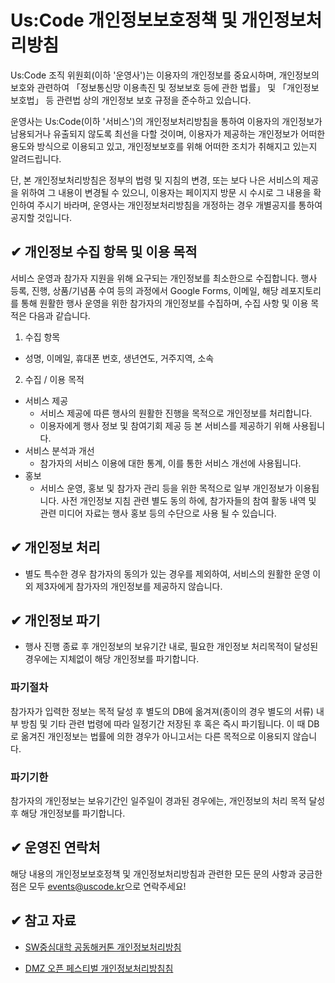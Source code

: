 # Us:Code 개인정보보호정책 및 개인정보처리방침

Us:Code 조직 위원회(이하 '운영사')는 이용자의 개인정보를 중요시하며, 개인정보의 보호와 관련하여 「정보통신망 이용촉진 및 정보보호 등에 관한 법률」 및 「개인정보 보호법」 등 관련법 상의 개인정보 보호 규정을 준수하고 있습니다.

운영사는 Us:Code(이하 '서비스')의 개인정보처리방침을 통하여 이용자의 개인정보가 남용되거나 유출되지 않도록 최선을 다할 것이며, 이용자가 제공하는 개인정보가 어떠한 용도와 방식으로 이용되고 있고, 개인정보보호를 위해 어떠한 조치가 취해지고 있는지 알려드립니다.

단, 본 개인정보처리방침은 정부의 법령 및 지침의 변경, 또는 보다 나은 서비스의 제공을 위하여 그 내용이 변경될 수 있으니, 이용자는 페이지지 방문 시 수시로 그 내용을 확인하여 주시기 바라며, 운영사는 개인정보처리방침을 개정하는 경우 개별공지를 통하여 공지할 것입니다.


## ✔ 개인정보 수집 항목 및 이용 목적

서비스 운영과 참가자 지원을 위해 요구되는 개인정보를 최소한으로 수집합니다. 행사 등록, 진행, 상품/기념품 수여 등의 과정에서 Google Forms, 이메일, 해당 레포지토리를 통해 원활한 행사 운영을 위한 참가자의 개인정보를 수집하며, 수집 사항 및 이용 목적은 다음과 같습니다.

1. 수집 항목
- 성명, 이메일, 휴대폰 번호, 생년연도, 거주지역, 소속
2. 수집 / 이용 목적
- 서비스 제공
    - 서비스 제공에 따른 행사의 원활한 진행을 목적으로 개인정보를 처리합니다.
    - 이용자에게 행사 정보 및 참여기회 제공 등 본 서비스를 제공하기 위해 사용됩니다.
- 서비스 분석과 개선
    - 참가자의 서비스 이용에 대한 통계, 이를 통한 서비스 개선에 사용됩니다.
- 홍보
    - 서비스 운영, 홍보 및 참가자 관리 등을 위한 목적으로 일부 개인정보가 이용됩니다. 사전 개인정보 지침 관련 별도 동의 하에, 참가자들의 참여 활동 내역 및 관련 미디어 자료는 행사 홍보 등의 수단으로 사용 될 수 있습니다. 


## ✔ 개인정보 처리

- 별도 특수한 경우 참가자의 동의가 있는 경우를 제외하여, 서비스의 원활한 운영 이외 제3자에게 참가자의 개인정보를 제공하지 않습니다.


## ✔ 개인정보 파기

- 행사 진행 종료 후 개인정보의 보유기간 내로, 필요한 개인정보 처리목적이 달성된 경우에는 지체없이 해당 개인정보를 파기합니다. 


### 파기절차

참가자가 입력한 정보는 목적 달성 후 별도의 DB에 옮겨져(종이의 경우 별도의 서류) 내부 방침 및 기타 관련 법령에 따라 일정기간 저장된 후 혹은 즉시 파기됩니다. 이 때 DB로 옮겨진 개인정보는 법률에 의한 경우가 아니고서는 다른 목적으로 이용되지 않습니다.

### 파기기한

참가자의 개인정보는 보유기간인 일주일이 경과된 경우에는, 개인정보의 처리 목적 달성 후 해당 개인정보를 파기합니다.


## ✔ 운영진 연락처

해당 내용의 개인정보보호정책 및 개인정보처리방침과 관련한 모든 문의 사항과 궁금한 점은 모두 [events@uscode.kr](mailto:events@uscode.kr)으로 연락주세요!


## ✔ 참고 자료

- [SW중심대학 공동해커톤 개인정보처리방침](https://swhackathon.com/)

- [DMZ 오픈 페스티벌 개인정보처리방침침](https://dmzopen.mixon.io/service_conditions/privacy)